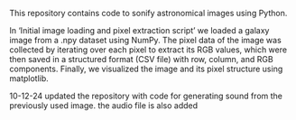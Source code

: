This repository contains code to sonify astronomical images using Python.

In ‘Initial image loading and pixel extraction script’ we loaded a galaxy image from a .npy dataset using NumPy. The pixel data of the image was collected by iterating over each pixel to extract its RGB values, which were then saved in a structured format (CSV file) with row, column, and RGB components. Finally, we visualized the image and its pixel structure using matplotlib.

10-12-24 
updated the repository with code for generating sound from the previously used image. 
the audio file is also added
